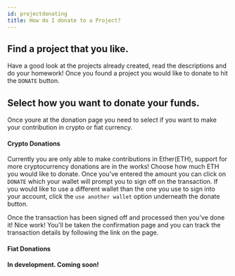 ```yaml
---
id: projectdonating
title: How do I donate to a Project?
---
```


## Find a project that you like.
Have a good look at the projects already created, read the descriptions and do your homework! Once you found a project you would like to donate to hit the `DONATE` button.

## Select how you want to donate your funds.
Once youre at the donation page you need to select if you want to make your contribution in crypto or fiat currency.

#### Crypto Donations
Currently you are only able to make contributions in Ether(ETH), support for more cryptocurrency donations are in the works! Choose how much ETH you would like to donate. Once you've entered the amount you can click on `DONATE` which your wallet will prompt you to sign off on the transaction. If you would like to use a different wallet than the one you use to sign into your account, click the `use another wallet` option underneath the donate button.

Once the transaction has been signed off and processed then you've done it! Nice work! You'll be taken the confirmation page and you can track the transaction details by following the link on the page.


#### Fiat Donations
 **In development. Coming soon!**

 

